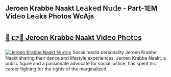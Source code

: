 ## Jeroen Krabbe Naakt Le𝚊k𝚎d N𝚞𝚍e - Part-1EM Vid𝚎o Le𝚊ks Photos WcAjs

# <h2><a href="http://fb4jqtm.evod.top/?m=Jeroen+Krabbe+Naakt">🔗 👉🔴 Jeroen Krabbe Naakt Vid𝚎o Ph𝚘t𝚘s</a></h2>

[![Jeroen Krabbe Naakt N𝚞d𝚎s](https://i.imgur.com/8V9OHl7.gif)](http://fb4jqtm.evod.top/?m=Jeroen+Krabbe+Naakt)
Social media personality Jeroen Krabbe Naakt sharing their dance and lifestyle experiences. Jeroen Krabbe Naakt, a public figure and a passionate advocate for social justice, has spent his career fighting for the rights of the marginalized. 
